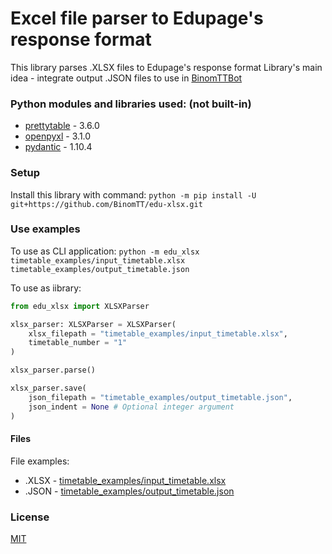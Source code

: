 # Excel file parser to Edupage's response format


This library parses .XLSX files to Edupage's response format
Library's main idea - integrate output .JSON files to use in [BinomTTBot](https://github.com/arynyklas/BinomTTBot)


### Python modules and libraries used: (not built-in)
- [prettytable](pypi.org/project/prettytable) - 3.6.0
- [openpyxl](pypi.org/project/openpyxl) - 3.1.0
- [pydantic](pypi.org/project/pydantic) - 1.10.4


### Setup
Install this library with command:
`python -m pip install -U git+https://github.com/BinomTT/edu-xlsx.git`


### Use examples
To use as CLI application:
`python -m edu_xlsx timetable_examples/input_timetable.xlsx timetable_examples/output_timetable.json`

To use as iibrary:
```python
from edu_xlsx import XLSXParser

xlsx_parser: XLSXParser = XLSXParser(
    xlsx_filepath = "timetable_examples/input_timetable.xlsx",
    timetable_number = "1"
)

xlsx_parser.parse()

xlsx_parser.save(
    json_filepath = "timetable_examples/output_timetable.json",
    json_indent = None # Optional integer argument
)
```


#### Files
File examples:
- .XLSX - [timetable_examples/input_timetable.xlsx](timetable_examples/input_timetable.xlsx)
- .JSON - [timetable_examples/output_timetable.json](timetable_examples/output_timetable.json)


### License
[MIT](LICENSE)
